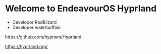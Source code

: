 # Welcome to EndeavourOS Hyprland

* Developer RedBlizard
* Developer waterbuffalo

https://github.com/hyprwm/Hyprland

https://hyprland.org/

